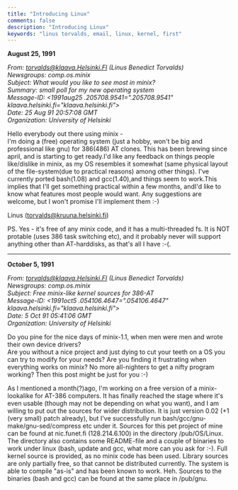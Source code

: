 ```yaml
---
title: "Introducing Linux"
comments: false
description: "Introducing Linux"
keywords: "linus torvalds, email, linux, kernel, first"
---
```

**August 25, 1991**

*From: torvalds@klaava.Helsinki.FI (Linus Benedict Torvalds)*  
*Newsgroups: comp.os.minix*  
*Subject: What would you like to see most in minix?*  
*Summary: small poll for my new operating system*  
*Message-ID: <1991aug25 .205708.9541=".205708.9541" klaava.helsinki.fi="klaava.helsinki.fi">*  
*Date: 25 Aug 91 20:57:08 GMT*  
*Organization: University of Helsinki*  


Hello everybody out there using minix -  
I'm doing a (free) operating system (just a hobby, won't be big and professional like gnu) for 386(486) AT clones. This has been brewing since april, and is starting to get ready.I'd like any feedback on things people like/dislike in minix, as my OS resembles it somewhat (same physical layout of the file-system(due to practical reasons) among other things). I've currently ported bash(1.08) and gcc(1.40),and things seem to work.This implies that I'll get something practical within a few months, andI'd like to know what features most people would want. Any suggestions are welcome, but I won't promise I'll implement them :-)

Linus (torvalds@kruuna.helsinki.fi)  

PS. Yes - it's free of any minix code, and it has a multi-threaded fs. It is NOT protable (uses 386 task switching etc), and it probably never will support anything other than AT-harddisks, as that's all I have :-(.

___

**October 5, 1991**

*From: torvalds@klaava.Helsinki.FI (Linus Benedict Torvalds)*  
*Newsgroups: comp.os.minix*  
*Subject: Free minix-like kernel sources for 386-AT*  
*Message-ID: <1991oct5 .054106.4647=".054106.4647" klaava.helsinki.fi="klaava.helsinki.fi">*  
*Date: 5 Oct 91 05:41:06 GMT*  
*Organization: University of Helsinki*  


Do you pine for the nice days of minix-1.1, when men were men and wrote their own device drivers?  
Are you without a nice project and just dying to cut your teeth on a OS you can try to modify for your needs? Are you finding it frustrating when everything works on minix? No more all-nighters to get a nifty program working? Then this post might be just for you :-)  

As I mentioned a month(?)ago, I'm working on a free version of a minix-lookalike for AT-386 computers. It has finally reached the stage where it's even usable (though may not be depending on what you want), and I am willing to put out the sources for wider distribution. It is just version 0.02 (+1 (very small) patch already), but I've successfully run bash/gcc/gnu-make/gnu-sed/compress etc under it. Sources for this pet project of mine can be found at nic.funet.fi (128.214.6.100) in the directory /pub/OS/Linux. The directory also contains some README-file and a couple of binaries to work under linux (bash, update and gcc, what more can you ask for :-). Full kernel source is provided, as no minix code has been used. Library sources are only partially free, so that cannot be distributed currently. The system is able to compile "as-is" and has been known to work. Heh. Sources to the binaries (bash and gcc) can be found at the same place in /pub/gnu.
